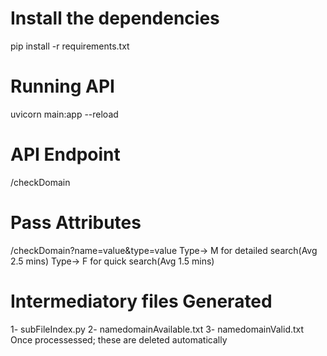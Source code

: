 # Install the dependencies
pip install -r requirements.txt

# Running API
uvicorn main:app --reload

# API Endpoint
/checkDomain

# Pass Attributes
/checkDomain?name=value&type=value
Type-> M for detailed search(Avg 2.5 mins)
Type-> F for quick search(Avg 1.5 mins)

# Intermediatory files Generated
1- subFileIndex.py 
2- namedomainAvailable.txt
3- namedomainValid.txt
Once processessed; these are deleted automatically
